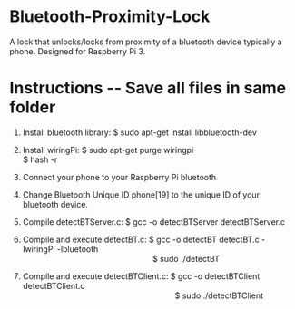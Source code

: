 # Bluetooth-Proximity-Lock
A lock that unlocks/locks from proximity of a bluetooth device typically a phone. Designed for Raspberry Pi 3.

# Instructions -- Save all files in same folder 

1. Install bluetooth library: $ sudo apt-get install libbluetooth-dev

2. Install wiringPi:                     $ sudo apt-get purge wiringpi <br />
                                         $ hash -r
                                         
3. Connect your phone to your Raspberry Pi bluetooth

4. Change Bluetooth Unique ID phone[19] to the unique ID of your bluetooth device.

5. Compile detectBTServer.c:             $ gcc -o detectBTServer detectBTServer.c

6. Compile and execute detectBT.c:       $ gcc -o detectBT detectBT.c -lwiringPi -lbluetooth <br />
&nbsp;&nbsp;&nbsp;&nbsp;&nbsp;&nbsp;&nbsp;&nbsp;&nbsp;&nbsp;&nbsp;&nbsp;&nbsp;&nbsp;&nbsp;&nbsp;&nbsp;&nbsp;&nbsp;&nbsp;&nbsp;&nbsp;&nbsp;&nbsp;&nbsp;&nbsp;&nbsp;&nbsp;&nbsp;&nbsp;&nbsp;&nbsp;&nbsp;&nbsp;&nbsp;&nbsp;&nbsp;&nbsp;&nbsp;&nbsp;&nbsp;&nbsp;&nbsp;&nbsp;&nbsp;&nbsp;&nbsp;&nbsp;&nbsp;&nbsp;&nbsp;&nbsp;&nbsp;&nbsp;&nbsp;&nbsp;&nbsp;&nbsp;$ sudo ./detectBT
                                                                                  
                                         
7. Compile and execute detectBTClient.c: $ gcc -o detectBTClient detectBTClient.c <br />
&nbsp;&nbsp;&nbsp;&nbsp;&nbsp;&nbsp;&nbsp;&nbsp;&nbsp;&nbsp;&nbsp;&nbsp;&nbsp;&nbsp;&nbsp;&nbsp;&nbsp;&nbsp;&nbsp;&nbsp;&nbsp;&nbsp;&nbsp;&nbsp;&nbsp;&nbsp;&nbsp;&nbsp;&nbsp;&nbsp;&nbsp;&nbsp;&nbsp;&nbsp;&nbsp;&nbsp;&nbsp;&nbsp;&nbsp;&nbsp;&nbsp;&nbsp;&nbsp;&nbsp;&nbsp;&nbsp;&nbsp;&nbsp;&nbsp;&nbsp;&nbsp;&nbsp;&nbsp;&nbsp;&nbsp;&nbsp;&nbsp;&nbsp;&nbsp;&nbsp;&nbsp;&nbsp;&nbsp;&nbsp;&nbsp;&nbsp;&nbsp;&nbsp;$ sudo ./detectBTClient
